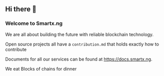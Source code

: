 ## Hi there 👋

### Welcome to Smartx.ng




We are all about building the future with reliable blockchain technology.


 
Open source projects all have a `contribution.md` that holds exactly how to contribute 



Documents for all our services can be found at https://docs.smartx.ng.



We eat Blocks of chains for dinner
